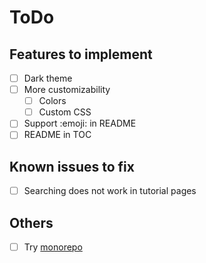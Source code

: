 # ToDo

## Features to implement
- [ ] Dark theme
- [ ] More customizability
  - [ ] Colors
  - [ ] Custom CSS
- [ ] Support :emoji: in README
- [ ] README in TOC

## Known issues to fix
- [ ] Searching does not work in tutorial pages

## Others
- [ ] Try [monorepo](https://monorepo.tools/#what-is-a-monorepo)
